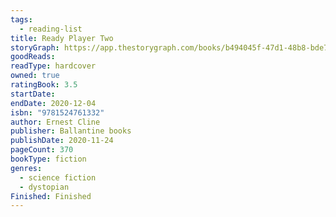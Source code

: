 ```yaml
---
tags:
  - reading-list
title: Ready Player Two
storyGraph: https://app.thestorygraph.com/books/b494045f-47d1-48b8-bde7-70b739313bff
goodReads:
readType: hardcover
owned: true
ratingBook: 3.5
startDate:
endDate: 2020-12-04
isbn: "9781524761332"
author: Ernest Cline
publisher: Ballantine books
publishDate: 2020-11-24
pageCount: 370
bookType: fiction
genres:
  - science fiction
  - dystopian
Finished: Finished
---
```

